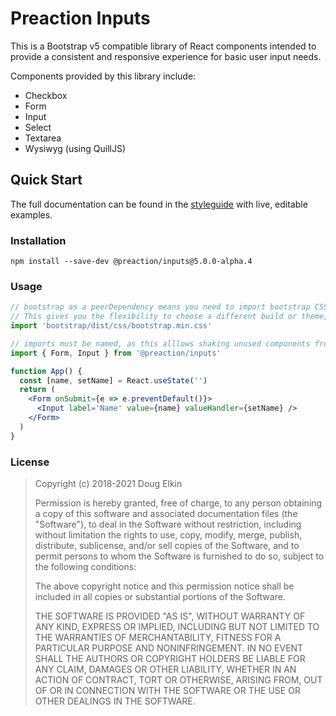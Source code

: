 # Preaction Inputs

This is a Bootstrap v5 compatible library of React components intended to provide a consistent and responsive experience for basic user input needs.

Components provided by this library include:

- Checkbox
- Form
- Input
- Select
- Textarea
- Wysiwyg (using QuillJS)

## Quick Start

The full documentation can be found in the [styleguide](https://duhdugg.github.io/preaction-inputs/) with live, editable examples.

### Installation

`npm install --save-dev @preaction/inputs@5.0.0-alpha.4`

### Usage

```jsx
// bootstrap as a peerDependency means you need to import bootstrap CSS yourself.
// This gives you the flexibility to choose a different build or theme, if you wish.
import 'bootstrap/dist/css/bootstrap.min.css'

// imports must be named, as this alllows shaking unused components from your bundle
import { Form, Input } from '@preaction/inputs'

function App() {
  const [name, setName] = React.useState('')
  return (
    <Form onSubmit={e => e.preventDefault()}>
      <Input label='Name' value={name} valueHandler={setName} />
    </Form>
  )
}
```

### License

> Copyright (c) 2018-2021 Doug Elkin
>
> Permission is hereby granted, free of charge, to any person obtaining a copy
> of this software and associated documentation files (the "Software"), to deal
> in the Software without restriction, including without limitation the rights
> to use, copy, modify, merge, publish, distribute, sublicense, and/or sell
> copies of the Software, and to permit persons to whom the Software is
> furnished to do so, subject to the following conditions:
>
> The above copyright notice and this permission notice shall be included in
> all copies or substantial portions of the Software.
>
> THE SOFTWARE IS PROVIDED "AS IS", WITHOUT WARRANTY OF ANY KIND, EXPRESS OR
> IMPLIED, INCLUDING BUT NOT LIMITED TO THE WARRANTIES OF MERCHANTABILITY,
> FITNESS FOR A PARTICULAR PURPOSE AND NONINFRINGEMENT. IN NO EVENT SHALL THE
> AUTHORS OR COPYRIGHT HOLDERS BE LIABLE FOR ANY CLAIM, DAMAGES OR OTHER
> LIABILITY, WHETHER IN AN ACTION OF CONTRACT, TORT OR OTHERWISE, ARISING FROM,
> OUT OF OR IN CONNECTION WITH THE SOFTWARE OR THE USE OR OTHER DEALINGS IN THE
> SOFTWARE.
